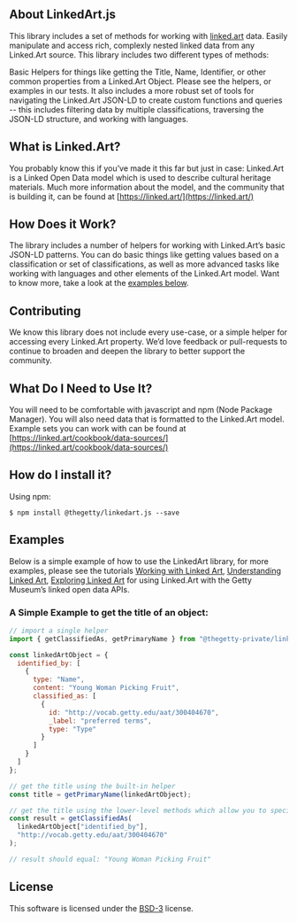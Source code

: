 ## About LinkedArt.js

This library includes a set of methods for working with [linked.art](https://linked.art) data. Easily manipulate and access rich, complexly nested linked data from any Linked.Art source. This library includes two different types of methods:

Basic Helpers for things like getting the Title, Name, Identifier, or other common properties from a Linked.Art Object. Please see the helpers, or examples in our tests.
It also includes a more robust set of tools for navigating the Linked.Art JSON-LD to create custom functions and queries -- this includes filtering data by multiple classifications, traversing the JSON-LD structure, and working with languages.

## What is Linked.Art?

You probably know this if you’ve made it this far but just in case: Linked.Art is a Linked Open Data model which is used to describe cultural heritage materials. Much more information about the model, and the community that is building it, can be found at [https://linked.art/](https://linked.art/)

## How Does it Work?

The library includes a number of helpers for working with Linked.Art’s basic JSON-LD patterns. You can do basic things like getting values based on a classification or set of classifications, as well as more advanced tasks like working with languages and other elements of the Linked.Art model. Want to know more, take a look at the [examples below](#examples).

## Contributing

We know this library does not include every use-case, or a simple helper for accessing every Linked.Art property. We’d love feedback or pull-requests to continue to broaden and deepen the library to better support the community.

## What Do I Need to Use It?

You will need to be comfortable with javascript and npm (Node Package Manager). You will also need data that is formatted to the Linked.Art model. Example sets you can work with can be found at [https://linked.art/cookbook/data-sources/](https://linked.art/cookbook/data-sources/)

## How do I install it?

Using npm:

```shell
$ npm install @thegetty/linkedart.js --save
```

## Examples

Below is a simple example of how to use the LinkedArt library, for more examples, please see the tutorials [Working with Linked Art](https://observablehq.com/@jrladd/linked-art-2), [Understanding Linked Art](https://observablehq.com/@jrladd/linked-art-1), [Exploring Linked Art](https://observablehq.com/@jrladd/linked-art-3) for using Linked.Art with the Getty Museum’s linked open data APIs.

### A Simple Example to get the title of an object:

```js
// import a single helper
import { getClassifiedAs, getPrimaryName } from "@thegetty-private/linkedart";

const linkedArtObject = {
  identified_by: [
    {
      type: "Name",
      content: "Young Woman Picking Fruit",
      classified_as: [
        {
          id: "http://vocab.getty.edu/aat/300404670",
          _label: "preferred terms",
          type: "Type"
        }
      ]
    }
  ]
};

// get the title using the built-in helper
const title = getPrimaryName(linkedArtObject);

// get the title using the lower-level methods which allow you to specify a different classification, or other settings
const result = getClassifiedAs(
  linkedArtObject["identified_by"],
  "http://vocab.getty.edu/aat/300404670"
);

// result should equal: "Young Woman Picking Fruit"
```

## License

This software is licensed under the [BSD-3](https://opensource.org/licenses/BSD-3-Clause) license.
